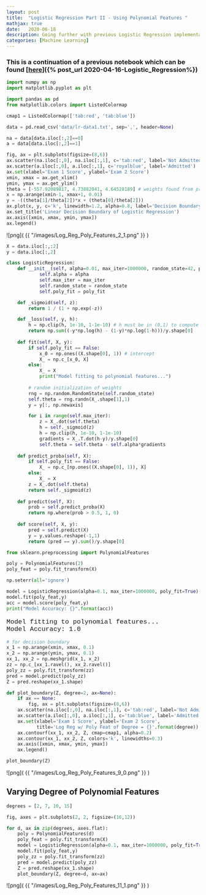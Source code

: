 ```yaml
---
layout: post
title:  "Logistic Regression Part II - Using Polynomial Features "
mathjax: true
date:   2020-06-18 
description: Going further with previous Logistic Regression implementation by using polynomial features to learn a non-linear decision boundary. Includes visualizing changes to the degree parameter of PolynomialFeatures. 
categories: [Machine Learning]
---
```


<style>

p.code {
  font-family: Courier, monospace;
  font-size:17px;
}

</style>

<script src="https://cdnjs.cloudflare.com/ajax/libs/mathjax/2.7.0/MathJax.js?config=TeX-AMS-MML_HTMLorMML" type="text/javascript"></script>

### This is a continuation of a previous notebook which can be found [<u>here</u>]({% post_url 2020-04-16-Logistic_Regression%})



```python
import numpy as np
import matplotlib.pyplot as plt
```


```python
import pandas as pd
from matplotlib.colors import ListedColormap

cmap1 = ListedColormap(['tab:red', 'tab:blue'])

data = pd.read_csv('data/lr-data1.txt', sep=',', header=None)

na = data[data.iloc[:,2]==0]
a = data[data.iloc[:,2]==1]

fig, ax = plt.subplots(figsize=(8,6))
ax.scatter(na.iloc[:,0], na.iloc[:,1], c='tab:red', label='Not Admitted')
ax.scatter(a.iloc[:,0], a.iloc[:,1], c='royalblue', label='Admitted')
ax.set(xlabel='Exam 1 Score', ylabel='Exam 2 Score')
xmin, xmax = ax.get_xlim()
ymin, ymax = ax.get_ylim()
theta = [-557.92089817, 4.73882041, 4.64528189] # weights found from prev. notebook
x = np.arange(xmin-1, xmax+1, 0.01)
y = -((theta[1]/theta[2])*x + (theta[0]/theta[2]))
ax.plot(x, y, c='k', linewidth=1.2, alpha=0.8, label='Decision Boundary')
ax.set_title('Linear Decision Boundary of Logistic Regression')
ax.axis([xmin, xmax, ymin, ymax])
ax.legend()
```

![png]( {{ "/images/Log_Reg_Poly_Features_2_1.png" }} )


```python
X = data.iloc[:,:2]
y = data.iloc[:,2]
```


```python
class LogisticRegression:
    def __init__(self, alpha=0.01, max_iter=1000000, random_state=42, poly_fit=False):
            self.alpha = alpha
            self.max_iter = max_iter
            self.random_state = random_state
            self.poly_fit = poly_fit                

    def _sigmoid(self, z):
        return 1 / (1 + np.exp(-z))

    def _loss(self, y, h):
        h = np.clip(h, 1e-10, 1-1e-10) # h must be in (0,1) to compute log loss
        return np.sum((-y*np.log(h) - (1-y)*np.log(1-h)))/y.shape[0]
    
    def fit(self, X, y):
        if self.poly_fit == False:
            x_0 = np.ones((X.shape[0], 1)) # intercept
            X_ = np.c_[x_0, X]
        else:
            X_ = X
            print("Model fitting to polynomial features...")
            
        # random initialization of weights
        rng = np.random.RandomState(self.random_state)
        self.theta = rng.randn(X_.shape[1],1)
        y = y[:, np.newaxis]

        for i in range(self.max_iter):
            z = X_.dot(self.theta)
            h = self._sigmoid(z)
            h = np.clip(h, 1e-10, 1-1e-10)
            gradients = X_.T.dot(h-y)/y.shape[0]
            self.theta = self.theta - self.alpha*gradients
    
    def predict_proba(self, X):
        if self.poly_fit == False:
            X_ = np.c_[np.ones((X.shape[0], 1)), X]
        else:
            X_ = X
        z = X_.dot(self.theta)
        return self._sigmoid(z)
    
    def predict(self, X):
        prob = self.predict_proba(X)
        return np.where(prob > 0.5, 1, 0)
    
    def score(self, X, y):
        pred = self.predict(X)
        y = y.values.reshape(-1,1)
        return (pred == y).sum()/y.shape[0]
```


```python
from sklearn.preprocessing import PolynomialFeatures

poly = PolynomialFeatures(2)
poly_feat = poly.fit_transform(X)
```


```python
np.seterr(all='ignore')
```


```python
model = LogisticRegression(alpha=0.1, max_iter=1000000, poly_fit=True)
model.fit(poly_feat,y)
acc = model.score(poly_feat,y)
print("Model Accuracy: {}".format(acc))
```

<p class="code"> Model fitting to polynomial features... <br>
Model Accuracy: 1.0 </p>



```python
# for decision boundary
x_1 = np.arange(xmin, xmax, 0.1)
x_2 = np.arange(ymin, ymax, 0.1)
xx_1, xx_2 = np.meshgrid(x_1, x_2)
zz = np.c_[xx_1.ravel(), xx_2.ravel()]
poly_zz = poly.fit_transform(zz)
pred = model.predict(poly_zz)
Z = pred.reshape(xx_1.shape)
```


```python
def plot_boundary(Z, degree=2, ax=None):
    if ax == None:
        fig, ax = plt.subplots(figsize=(8,6))
    ax.scatter(na.iloc[:,0], na.iloc[:,1], c='tab:red', label='Not Admitted')
    ax.scatter(a.iloc[:,0], a.iloc[:,1], c='tab:blue', label='Admitted')
    ax.set(xlabel='Exam 1 Score', ylabel='Exam 2 Score', 
           title='Log Reg w/ Poly Feat of Degree = {}'.format(degree))
    ax.contourf(xx_1, xx_2, Z, cmap=cmap1, alpha=0.2)
    ax.contour(xx_1, xx_2, Z, colors='k', linewidths=0.3)
    ax.axis([xmin, xmax, ymin, ymax])
    ax.legend()

plot_boundary(Z)
```

![png]( {{ "/images/Log_Reg_Poly_Features_9_0.png" }} )


## Varying Degree of Polynomial Features


```python
degrees = [2, 7, 10, 15]

fig, axes = plt.subplots(2, 2, figsize=(16,12))

for d, ax in zip(degrees, axes.flat):
    poly = PolynomialFeatures(d)
    poly_feat = poly.fit_transform(X)
    model = LogisticRegression(alpha=0.1, max_iter=1000000, poly_fit=True)
    model.fit(poly_feat,y)
    poly_zz = poly.fit_transform(zz)
    pred = model.predict(poly_zz)
    Z = pred.reshape(xx_1.shape)
    plot_boundary(Z, degree=d, ax=ax)
```

![png]( {{ "/images/Log_Reg_Poly_Features_11_1.png" }} )

